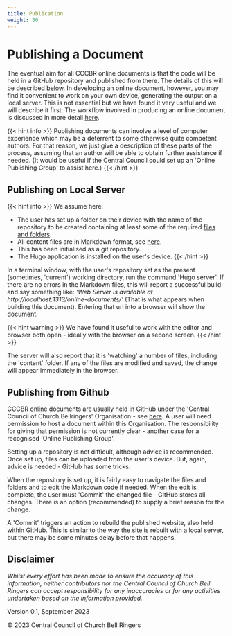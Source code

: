 ```yaml
---
title: Publication
weight: 50
---
```


# Publishing a Document

The eventual aim for all CCCBR online documents is that the code will be held in a GitHub repository and published from there. The details of this will be described [below](#publishing-from-github). In developing an online document, however, you may find it convenient to work on your own device, generating the output on a local server. This is not essential but we have found it very  useful and we will describe it first. The workflow involved in producing an online document is discussed in more detail [here](../060-workflow).

{{< hint info >}}
Publishing documents can involve a level of computer experience which may be a deterrent to some otherwise quite competent authors. For that reason, we just give a description of these parts of the process, assuming that an author will be able to obtain further assistance if needed. (It would be useful if the Central Council could set up an 'Online Publishing Group' to assist here.)
{{< /hint >}}

## Publishing on Local Server

{{< hint info >}}
We assume here:
 - The user has set up a folder on their device with the name of the repository to be created containing at least some of the required [files and folders](../015-files-and-folders).
 - All content files are in Markdown format, see [here](../060-workflow).
 - This has been initialised as a git repository.
 - The Hugo application is installed on the user's device.
{{< /hint >}}

In a terminal window, with the user's repository set as the present (sometimes, 'current') working directory, run the command 'Hugo server'. If there are no errors in the Markdown files, this will report a successful build and say something like: *'Web Server is available at http://localhost:1313/online-documents/'* (That is what appears when building this document). Entering that url into a browser will show the document.

{{< hint warning >}}
We have found it useful to work with the editor and browser both open - ideally with the browser on a second screen.
{{< /hint >}}

The server will also report that it is 'watching' a number of files, including the 'content' folder. If any of the files are modified and saved, the change will appear immediately in the browser. 

## Publishing from Github

CCCBR online documents are usually held in GitHub under the 'Central Council of Church Bellringers' Organisation - see [here](https://github.com/cccbr). A user will need permission to host a document within this Organisation. The responsibility for giving that permission is not currently clear - another case for a recognised 'Online Publishing Group'.

Setting up a repository is not difficult, although advice is recommended. Once set up, files can be uploaded from the user's device. But, again, advice is needed - GitHub has some tricks. 

When the repository is set up, it is fairly easy to navigate the files and folders and to edit the Markdown code if needed. When the edit is complete, the user must 'Commit' the changed file - GitHub stores all changes. There is an option (recommended) to supply a brief reason for the change.

A 'Commit' triggers an action to rebuild the published website, also held within GitHub. This is similar to the way the site is rebuilt with a local server, but there may be some minutes delay before that happens.

## Disclaimer
 
*Whilst every effort has been made to ensure the accuracy of this information, neither contributors nor the Central Council of Church Bell Ringers can accept responsibility for any inaccuracies or for any activities undertaken based on the information provided.*

Version 0.1, September 2023

© 2023 Central Council of Church Bell Ringers
